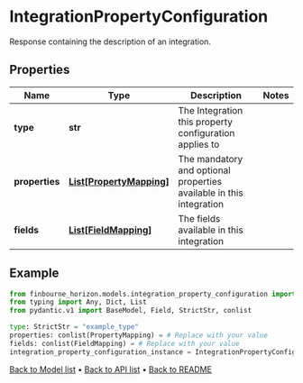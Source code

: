 # IntegrationPropertyConfiguration

Response containing the description of an integration.
## Properties
Name | Type | Description | Notes
------------ | ------------- | ------------- | -------------
**type** | **str** | The Integration this property configuration applies to | 
**properties** | [**List[PropertyMapping]**](PropertyMapping.md) | The mandatory and optional properties available in this integration | 
**fields** | [**List[FieldMapping]**](FieldMapping.md) | The fields available in this integration | 
## Example

```python
from finbourne_horizon.models.integration_property_configuration import IntegrationPropertyConfiguration
from typing import Any, Dict, List
from pydantic.v1 import BaseModel, Field, StrictStr, conlist

type: StrictStr = "example_type"
properties: conlist(PropertyMapping) = # Replace with your value
fields: conlist(FieldMapping) = # Replace with your value
integration_property_configuration_instance = IntegrationPropertyConfiguration(type=type, properties=properties, fields=fields)

```

[Back to Model list](../README.md#documentation-for-models) &#8226; [Back to API list](../README.md#documentation-for-api-endpoints) &#8226; [Back to README](../README.md)

